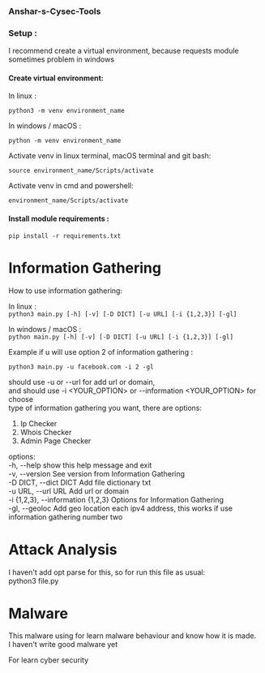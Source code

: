 ### Anshar-s-Cysec-Tools

### Setup :

I recommend create a virtual environment, because requests module sometimes problem in windows

#### Create virtual environment:

In linux :  
```
python3 -m venv environment_name
```

In windows / macOS :

```
python -m venv environment_name
```

Activate venv in linux terminal, macOS terminal and git bash:
```
source environment_name/Scripts/activate
```

Activate venv in cmd and powershell:
```
environment_name/Scripts/activate
```


#### Install module requirements :

```
pip install -r requirements.txt
```

# Information Gathering

How to use information gathering:

In linux :  
`python3 main.py [-h] [-v] [-D DICT] [-u URL] [-i {1,2,3}] [-gl]`

In windows / macOS :  
`python main.py [-h] [-v] [-D DICT] [-u URL] [-i {1,2,3}] [-gl]`

Example if u will use option 2 of information gathering :

```
python3 main.py -u facebook.com -i 2 -gl
```

should use -u <URL> or --url <URL> for add url or domain,  
and should use -i <YOUR_OPTION> or --information <YOUR_OPTION> for choose  
type of information gathering you want, there are options:

1. Ip Checker
2. Whois Checker
3. Admin Page Checker

options:  
 -h, --help show this help message and exit  
 -v, --version See version from Information Gathering  
 -D DICT, --dict DICT Add file dictionary txt  
 -u URL, --url URL Add url or domain  
 -i {1,2,3}, --information {1,2,3} Options for Information Gathering  
 -gl, --geoloc Add geo location each ipv4 address, this works if use information gathering number two

# Attack Analysis

I haven't add opt parse for this, so for run this file as usual:  
python3 file.py

# Malware

This malware using for learn malware behaviour and know how it is made.  
I haven't write good malware yet

For learn cyber security
